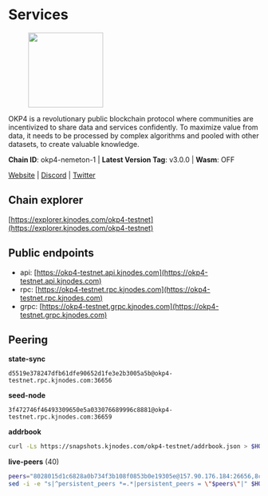 # Services

<figure><img src="https://raw.githubusercontent.com/kj89/testnet_manuals/main/pingpub/logos/okp4.png" width="150" alt=""><figcaption></figcaption></figure>

OKP4 is a revolutionary public blockchain protocol where communities are incentivized to  share data and services confidently. To maximize value from data, it needs to be processed  by complex algorithms and pooled with other datasets, to create valuable knowledge.

**Chain ID**: okp4-nemeton-1 | **Latest Version Tag**: v3.0.0 | **Wasm**: OFF

[Website](https://okp4.network) | [Discord](https://discord.gg/okp4) | [Twitter](https://twitter.com/OKP4_Protocol)




## Chain explorer
[https://explorer.kjnodes.com/okp4-testnet](https://explorer.kjnodes.com/okp4-testnet)

## Public endpoints

* api: [https://okp4-testnet.api.kjnodes.com](https://okp4-testnet.api.kjnodes.com)
* rpc: [https://okp4-testnet.rpc.kjnodes.com](https://okp4-testnet.rpc.kjnodes.com)
* grpc: [https://okp4-testnet.grpc.kjnodes.com](https://okp4-testnet.grpc.kjnodes.com)

## Peering

**state-sync**

```text
d5519e378247dfb61dfe90652d1fe3e2b3005a5b@okp4-testnet.rpc.kjnodes.com:36656
```

**seed-node**

```text
3f472746f46493309650e5a033076689996c8881@okp4-testnet.rpc.kjnodes.com:36659
```

**addrbook**
```bash
curl -Ls https://snapshots.kjnodes.com/okp4-testnet/addrbook.json > $HOME/.okp4d/config/addrbook.json
```

**live-peers** (40)
```bash
peers="8028015d1c6828a0b734f3b108f0853b0e19305e@157.90.176.184:26656,8cdeb85dada114c959c36bb59ce258c65ae3a09c@88.198.242.163:36656,b0b56d944cf1cc569a1e77e0923e075bad94d755@141.95.145.41:28656,d4305fcb7b20dc96481a6ae6ae84f281f3413a4e@65.109.37.58:13656,f17338ec41b1b68b07063984feb407d9038cf78b@65.108.142.47:26616,f7e481df45bfbe62ea0553f5f6da34eaf4f688c3@194.34.232.225:26656,7dfc61d3ac9f6da7fa9f4893bc0ffa17ef8006e6@185.111.159.139:36656,d5519e378247dfb61dfe90652d1fe3e2b3005a5b@65.109.68.190:36656,99f6675049e22a0216af0e2447e7a4c5021874cd@142.132.132.200:28656,269d246537499d05698c183497c4263e899036a4@65.108.9.164:35656,cc8bc81fea49a6a412992bb3e2c3f211d9e675c8@88.99.161.162:21656,3bcc5bf2652c8288af50dfe1677350ff1aa598f3@65.108.77.250:26656,1e48c09a0f78070e90ed49b2e3d59f8fdc188e74@162.55.234.70:55156,5c2a752c9b1952dbed075c56c600c3a79b58c395@95.214.55.232:26996,74349a1cb9479b291866debe2042de8a2e88b850@65.108.233.109:17656,d1a0ff9bd7ea1ebd06bc7158f3523f5e557328be@163.172.131.169:26656,1f4fa23210cc1d086a928a3c6de7c24f6c8f17ba@202.61.226.120:16656,052e10ce23cce3249f61853e2ca6a63102b7bddb@5.161.97.198:26656,2c6b5af41689145abb85f95cb49131ae9e193142@217.13.223.167:61356,9a1e456bebf152b65c2087896779e259633ecbef@157.90.34.111:26656,2bfd405e8f0f176428e2127f98b5ec53164ae1f0@142.132.149.118:26656,d7d3e978951ccf946f0e33805778c1961ad42819@31.7.196.21:26656,473369a53bfa8a0ac4af5a191407b30bc82e83be@74.208.94.42:14656,ebc272824924ea1a27ea3183dd0b9ba713494f83@95.214.55.198:26996,8a7605d8ae4338de5b7a0d5c70244ce05e377630@85.10.200.221:26656,307fb25cd6998d0d5bd1d947571f6043c6bb4069@65.109.31.114:2280,be9841ace1d71a4c7681918ee39f5e00d8e96a82@213.239.216.252:36656,99a7a548357ca9b5d5e11e235f0fd7cbce9a38a4@178.128.85.30:36656,a490691c2a423573cb93bc23b13967ed9db0e3ff@146.190.44.218:26656,8633177b18f9031b84beb690293d20dce1d0c20e@121.78.247.252:35656,854cc8b83a48ba4394c1940b57d0f42ec013e033@38.242.251.204:26656,540e0e9b33b2d87315fdf7089404671581d36e94@95.217.203.43:26656,a4a96019d2fbc1b5df07940cd971585311166acd@65.108.206.118:61356,ba469aac96159dbb49844406423180618d267007@65.108.120.21:26113,07023da2f1fd638d40e37d13741e8e3d5525b4f1@65.108.96.104:26656,879fb3a72df69775bc452ab5f0ba33ddafcd1f58@54.36.109.62:11156,9d1482bc31fb4578a5c7f7f65c4e0aaf2dfc2336@213.239.215.77:36656,e676fad27d970abede25b0469676b05ea83e5f04@144.168.47.230:36656,24fbac02738005cfa9d8263d01dc7cc113d6b708@162.248.225.244:26656,59d4ee9d97be40cdd24358e314b5347b86c97a1d@65.108.141.109:25656"
sed -i -e "s|^persistent_peers *=.*|persistent_peers = \"$peers\"|" $HOME/.okp4d/config/config.toml
```
